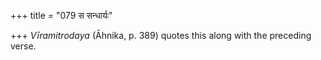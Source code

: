 +++
title = "079 स सन्धार्यः"

+++
*Vīramitrodaya* (Āhnika, p. 389) quotes this along with the preceding
verse.


